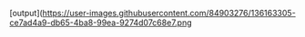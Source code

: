 [output](https://user-images.githubusercontent.com/84903276/136163305-ce7ad4a9-db65-4ba8-99ea-9274d07c68e7.png
